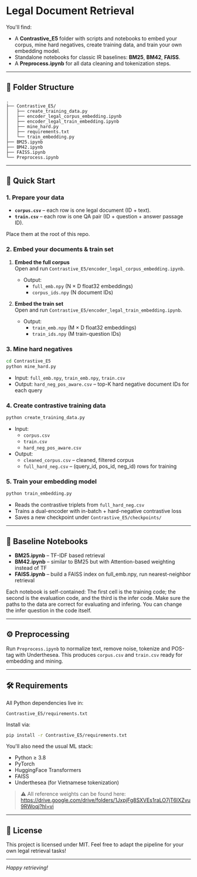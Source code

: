 # Legal Document Retrieval

You'll find:
- A **Contrastive_E5** folder with scripts and notebooks to embed your corpus, mine hard negatives, create training data, and train your own embedding model.  
- Standalone notebooks for classic IR baselines: **BM25**, **BM42**, **FAISS**.  
- A **Preprocess.ipynb** for all data cleaning and tokenization steps.  



---

## 📂 Folder Structure

```
.
├── Contrastive_E5/
│   ├── create_training_data.py
│   ├── encoder_legal_corpus_embedding.ipynb
│   ├── encoder_legal_train_embedding.ipynb
│   ├── mine_hard.py
│   ├── requirements.txt
│   └── train_embedding.py
├── BM25.ipynb
├── BM42.ipynb
├── FAISS.ipynb
└── Preprocess.ipynb
```

---

## 🚀 Quick Start

### 1. Prepare your data
- **`corpus.csv`** – each row is one legal document (ID + text).  
- **`train.csv`** – each row is one QA pair (ID + question + answer passage ID).

Place them at the root of this repo.

### 2. Embed your documents & train set

1. **Embed the full corpus**  
   Open and run `Contrastive_E5/encoder_legal_corpus_embedding.ipynb`.  
   - Output:  
     - `full_emb.npy` (N × D float32 embeddings)  
     - `corpus_ids.npy` (N document IDs)  

2. **Embed the train set**  
   Open and run `Contrastive_E5/encoder_legal_train_embedding.ipynb`.  
   - Output:  
     - `train_emb.npy` (M × D float32 embeddings)  
     - `train_ids.npy` (M train-question IDs)  


### 3. Mine hard negatives

```bash
cd Contrastive_E5
python mine_hard.py
```

* Input: `full_emb.npy`, `train_emb.npy`, `train.csv`
* Output: `hard_neg_pos_aware.csv` – top-K hard negative document IDs for each query

### 4. Create contrastive training data

```bash
python create_training_data.py
```

* Input:
  * `corpus.csv`
  * `train.csv`
  * `hard_neg_pos_aware.csv`
* Output:
  * `cleaned_corpus.csv` – cleaned, filtered corpus
  * `full_hard_neg.csv` – (query_id, pos_id, neg_id) rows for training

### 5. Train your embedding model

```bash
python train_embedding.py
```

* Reads the contrastive triplets from `full_hard_neg.csv`
* Trains a dual-encoder with in-batch + hard-negative contrastive loss
* Saves a new checkpoint under `Contrastive_E5/checkpoints/`

---

## 🧪 Baseline Notebooks

* **BM25.ipynb** – TF-IDF based retrieval
* **BM42.ipynb** – similar to BM25 but with Attention-based weighting instead of TF
* **FAISS.ipynb** – build a FAISS index on full_emb.npy, run nearest-neighbor retrieval

Each notebook is self-contained: The first cell is the training code; the second is the evaluation code, and the third is the infer code. Make sure the paths to the data are correct for evaluating and infering. You can change the infer question in the code itself.

---

## ⚙️ Preprocessing

Run `Preprocess.ipynb` to normalize text, remove noise, tokenize and POS-tag with Underthesea.
This produces `corpus.csv` and `train.csv` ready for embedding and mining.

---

## 🛠️ Requirements

All Python dependencies live in:
```
Contrastive_E5/requirements.txt
```

Install via:
```bash
pip install -r Contrastive_E5/requirements.txt
```

You'll also need the usual ML stack:
* Python ≥ 3.8
* PyTorch
* HuggingFace Transformers
* FAISS
* Underthesea (for Vietnamese tokenization)


> ⚠️ All reference weights can be found here:  
> https://drive.google.com/drive/folders/1JxpjFg8SXVEs1raLO7jT6IXZvu9RWoqj?hl=vi
---

## 📄 License

This project is licensed under MIT. Feel free to adapt the pipeline for your own legal retrieval tasks!

---

*Happy retrieving!*
